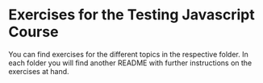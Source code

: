 # Exercises for the Testing Javascript Course

You can find exercises for the different topics in the respective folder. In each folder you will find another README with further instructions on the exercises at hand.